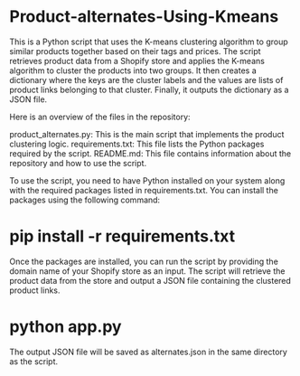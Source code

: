 # Product-alternates-Using-Kmeans

This is a Python script that uses the K-means clustering algorithm to group similar products together based on their tags and prices. The script retrieves product data from a Shopify 
store and applies the K-means algorithm to cluster the products into two groups. It then creates a dictionary where the keys are the cluster labels and the values are lists of product
links belonging to that cluster. Finally, it outputs the dictionary as a JSON file.

Here is an overview of the files in the repository:

product_alternates.py: This is the main script that implements the product clustering logic.
requirements.txt: This file lists the Python packages required by the script.
README.md: This file contains information about the repository and how to use the script.

To use the script, you need to have Python installed on your system along with the required packages listed in requirements.txt. You can install the packages using the following command:

# pip install -r requirements.txt

Once the packages are installed, you can run the script by providing the domain name of your Shopify store as an input. The script will retrieve the product data from the store and 
output a JSON file containing the clustered product links.

# python app.py

The output JSON file will be saved as alternates.json in the same directory as the script.
